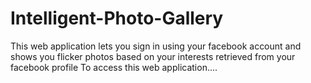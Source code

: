 # Intelligent-Photo-Gallery
This web application lets you sign in using your facebook account and shows you flicker photos based on your interests retrieved from your facebook profile
To access this web application....
